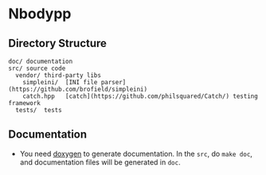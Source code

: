 Nbodypp
=========

Directory Structure
-------------------
```
doc/ documentation
src/ source code
  vendor/ third-party libs
    simpleini/  [INI file parser](https://github.com/brofield/simpleini)
    catch.hpp   [catch](https://github.com/philsquared/Catch/) testing framework
  tests/  tests
```

Documentation
-------------

- You need [doxygen](http://www.stack.nl/~dimitri/doxygen/) to generate
  documentation. In the `src`, do `make doc`, and documentation files will be
  generated in `doc`.
